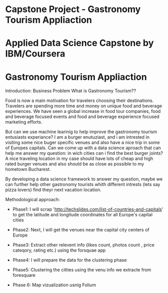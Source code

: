 # Capstone Project - Gastronomy Tourism Appliaction
# Applied Data Science Capstone by IBM/Coursera
# Gastronomy Tourism Appliaction

Introduction: Business Problem 
What is Gastronomy Tourism??

Food is now a main motivation for travelers choosing their destinations. Travelers are spending more time and money on unique food and beverage experiences. We have seen a global increase in food tour companies, food and beverage focused events and food and beverage experience focused marketing efforts.

But can we use machine learinig to help improve the gastronomy tourism entusiasts experiance?
I am a burger enutuziast, and i am intrested in visiting some nice buger specific venues and also have a nice trip in some of Europes capitals. Can we come up with a data science aproach that can help me answer my question: in wich cities can i find the best burger joints? A nice traveling location in my case should have lots of cheap and high rated burger venues and also should be as close as possible to my hometown Bucharest.

By developing a data science framework to answer my question, maybe we can further help other gastronomy tourists whith different intrests (lets say pizza lovers) find theyr next vacation location.

Methodological approach:

- Phase1: I will scrap 'http://techslides.com/list-of-countries-and-capitals' to get the latitude and longitude coordinates for all Europe's capital cities

- Phase2: Next, I will get the venues near the capital city centers of Europe

- Phase3: Extract other relevent info (likes count, photos count , price cateqory, rating etc.) using the forsquae app

- Phase4: I will prepare the data for the clustering phase

- Phase5: Clustering the citties using the venu info we extracte from foresquare

- Phase 6: Map vizualization usnig Folium
